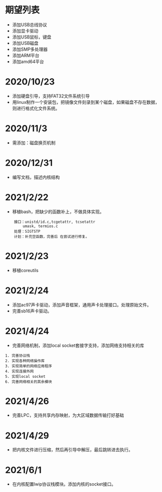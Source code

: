 # 期望列表
* 添加USB总线协议
* 添加显卡驱动
* 添加USB鼠标，键盘
* 添加USB磁盘
* 添加SMP多处理器
* 添加ARM平台
* 添加amd64平台
# 2020/10/23
* 添加硬盘引导，支持FAT32文件系统引导
* 用linux制作一个安装包，把镜像文件刻录到某个磁盘，如果磁盘不存在数据，则进行格式化文件系统。
# 2020/11/3
* 需添加：磁盘换页机制
# 2020/12/31
* 编写文档，描述内核结构
# 2021/2/22
* 移植bash，把缺少的函数补上，不做具体实现。
```
    接口：unistd/id.c,tcgetattr, tcsetattr
        umask, termios.c
    处理：SIGTSTP
    计划：补充空函数，完善后 在尝试进行修复。
```
# 2021/2/23
* 移植coreutils
# 2021/2/24
* 添加ac97声卡驱动，添加声音框架，通用声卡处理接口。处理原始文件。
* 完善sb16声卡驱动。
# 2021/4/24
* 完善网络机制，添加local socket套接字支持，添加网络支持相关的库
```
1. 完善协议栈
2. 实现各种网络操作库
3. 实现简单的网络应用程序
4. 实现连接外网
5. 实现local socket
6. 完善网络相关的其余模块
```
# 2021/4/26
* 完善LPC，支持共享内存映射，为大区域数据传输打好基础
# 2021/4/29
* 把内核文件进行压缩，然后再引导中解压，最后跳转进去执行。
# 2021/6/1
* 在内核配置lwip协议栈模块。添加内核的socket接口。
